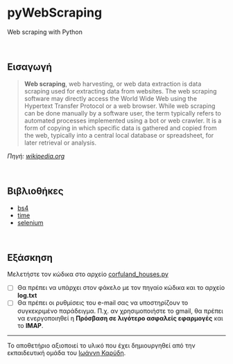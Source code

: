 # pyWebScraping

Web scraping with Python

<br>


## Εισαγωγή

> **Web scraping**, web harvesting, or web data extraction is data scraping used for extracting data from websites. The web scraping software may directly access the World Wide Web using the Hypertext Transfer Protocol or a web browser. While web scraping can be done manually by a software user, the term typically refers to automated processes implemented using a bot or web crawler. It is a form of copying in which specific data is gathered and copied from the web, typically into a central local database or spreadsheet, for later retrieval or analysis. 

*Πηγή: [wikipedia.org](https://en.wikipedia.org/wiki/Web_scraping)*

<br>




## Βιβλιοθήκες
* [bs4](https://pypi.org/project/bs4/)
* [time](https://docs.python.org/3/library/time.html)
* [selenium](https://www.selenium.dev/)


<br>



## Εξάσκηση

Μελετήστε τον κώδικα στο αρχείο [corfuland_houses.py](/source_code/corfuland_houses.py)
- [ ] Θα πρέπει να υπάρχει στον φάκελο με τον πηγαίο κώδικα και το αρχείο **log.txt**
- [ ] Θα πρέπει οι ρυθμίσεις του e-mail σας να υποστηρίζουν το συγκεκριμένο παράδειγμα. Π.χ. αν χρησιμοποιήστε το gmail, θα πρέπει να ενεργοποιηθεί η **Πρόσβαση σε λιγότερο ασφαλείς εφαρμογές** και το **ΙΜΑΡ**.

---

Το αποθετήριο αξιοποιεί το υλικό που έχει δημιουργηθεί από την εκπαιδευτική ομάδα του [Ιωάννη Καρύδη](https://github.com/ioanniskarydis).
